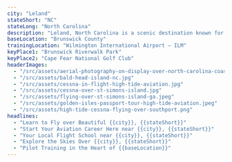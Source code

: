 ```yaml
---
city: "Leland"
stateShort: "NC"
stateLong: "North Carolina"
description: "Leland, North Carolina is a scenic destination known for its coastal beauty and regional charm. It offers an unforgettable view from the sky with landmarks like Brunswick Riverwalk Park and Cape Fear National Golf Club, making it a favorite among pilots and air tour guests."
baseLocation: "Brunswick County"
trainingLocation: "Wilmington International Airport – ILM"
keyPlace1: "Brunswick Riverwalk Park"
keyPlace2: "Cape Fear National Golf Club"
headerImages:
  - "/src/assets/aerial-photography-on-display-over-north-carolina-coast.webp"
  - "/src/assets/bald-head-island-nc.jpg"
  - "/src/assets/cessna-in-flight-high-tide-aviation.jpg"
  - "/src/assets/cessna-over-st-simons-island.jpg"
  - "/src/assets/flying-over-st-simons-island-ga.jpeg"
  - "/src/assets/golden-isles-passport-tour-high-tide-aviation.jpeg"
  - "/src/assets/high-tide-cessna-flying-over-southport.png"
headlines:
  - "Learn to Fly over Beautiful {{city}}, {{stateShort}}"
  - "Start Your Aviation Career Here near {{city}}, {{stateShort}}"
  - "Your Local Flight School near {{city}}, {{stateShort}}"
  - "Explore the Skies Over {{city}}, {{stateShort}}"
  - "Pilot Training in the Heart of {{baseLocation}}"
---
```

